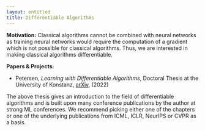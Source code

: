 ```yaml
---
layout: entitled
title: Differentiable Algorithms
---
```


**Motivation:** Classical algorithms cannot be combined with neural networks as training neural networks would require the computation of a gradient which is not possible for classical algorithms. Thus, we are interested in making classical algorithms differentiable.

**Papers & Projects:**
- Petersen, _Learning with Differentiable Algorithms_, Doctoral Thesis at the University of Konstanz, [arXiv](https://arxiv.org/abs/2209.00616), (2022)

The above thesis gives an introduction to the field of differentiable algorithms and is built upon many conference publications by the author at strong ML conferences. We recommend picking either one of the chapters or one of the underlying publications from ICML, ICLR, NeurIPS or CVPR as a basis.
